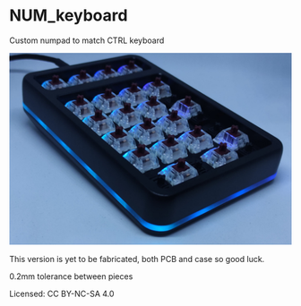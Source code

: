 # NUM_keyboard
Custom numpad to match CTRL keyboard

![Finished NUM keyboard](https://github.com/C4KEW4LK/NUM_keyboard/blob/main/NUM.jpg?raw=true)

This version is yet to be fabricated, both PCB and case so good luck.

0.2mm tolerance between pieces



Licensed: CC BY-NC-SA 4.0
